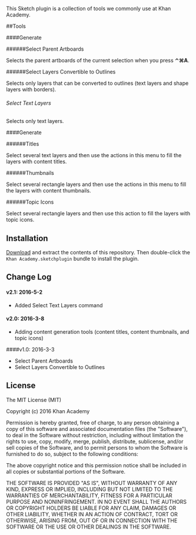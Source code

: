 This Sketch plugin is a collection of tools we commonly use at Khan Academy.

##Tools

####Generate

######Select Parent Artboards

Selects the parent artboards of the current selection when you press **⌃⌘A**.

######Select Layers Convertible to Outlines

Selects only layers that can be converted to outlines (text layers and shape layers with borders).

###### Select Text Layers

Selects only text layers.

####Generate

######Titles

Select several text layers and then use the actions in this menu to fill the layers with content titles.

######Thumbnails

Select several rectangle layers and then use the actions in this menu to fill the layers with content thumbnails.

######Topic Icons

Select several rectangle layers and then use this action to fill the layers with topic icons.

## Installation

[Download](https://github.com/Khan/sketch-tools/archive/master.zip) and extract the contents of this repository. Then double-click the `Khan Academy.sketchplugin` bundle to install the plugin.

## Change Log

#### v2.1: 2016-5-2

- Added Select Text Layers command

#### v2.0: 2016-3-8

- Adding content generation tools (content titles, content thumbnails, and topic icons)

####v1.0: 2016-3-3

- Select Parent Artboards
- Select Layers Convertible to Outlines

## License

The MIT License (MIT)

Copyright (c) 2016 Khan Academy

Permission is hereby granted, free of charge, to any person obtaining a copy of this software and associated documentation files (the "Software"), to deal in the Software without restriction, including without limitation the rights to use, copy, modify, merge, publish, distribute, sublicense, and/or sell copies of the Software, and to permit persons to whom the Software is furnished to do so, subject to the following conditions:

The above copyright notice and this permission notice shall be included in all copies or substantial portions of the Software.

THE SOFTWARE IS PROVIDED "AS IS", WITHOUT WARRANTY OF ANY KIND, EXPRESS OR IMPLIED, INCLUDING BUT NOT LIMITED TO THE WARRANTIES OF MERCHANTABILITY, FITNESS FOR A PARTICULAR PURPOSE AND NONINFRINGEMENT. IN NO EVENT SHALL THE AUTHORS OR COPYRIGHT HOLDERS BE LIABLE FOR ANY CLAIM, DAMAGES OR OTHER LIABILITY, WHETHER IN AN ACTION OF CONTRACT, TORT OR OTHERWISE, ARISING FROM, OUT OF OR IN CONNECTION WITH THE SOFTWARE OR THE USE OR OTHER DEALINGS IN THE SOFTWARE.